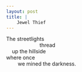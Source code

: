 ```yaml
---
layout: post
title: |
    Jewel Thief
---
```


The streetlights  
                       thread   
    up the hillside  
where once  
        we mined the darkness.  
